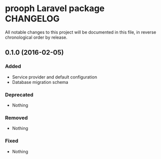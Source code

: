 # prooph Laravel package CHANGELOG

All notable changes to this project will be documented in this file, in reverse chronological order by release.

## 0.1.0 (2016-02-05)

### Added

* Service provider and default configuration
* Database migration schema

### Deprecated

* Nothing

### Removed

* Nothing

### Fixed

* Nothing
